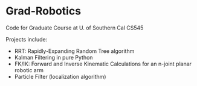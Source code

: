 # Grad-Robotics
Code for Graduate Course at U. of Southern Cal CS545

Projects include:

* RRT: Rapidly-Expanding Random Tree algorithm
* Kalman Filtering in pure Python
* FK/IK: Forward and Inverse Kinematic Calculations for an n-joint planar robotic arm
* Particle Filter (localization algorithm)
